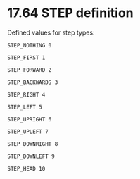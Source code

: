 # 17.64 STEP definition

Defined values for step types:

```
STEP_NOTHING 0
```

```
STEP_FIRST 1
```

```
STEP_FORWARD 2
```

```
STEP_BACKWARDS 3
```

```
STEP_RIGHT 4
```

```
STEP_LEFT 5
```

```
STEP_UPRIGHT 6
```

```
STEP_UPLEFT 7
```

```
STEP_DOWNRIGHT 8
```

```
STEP_DOWNLEFT 9
```

```
STEP_HEAD 10
```



